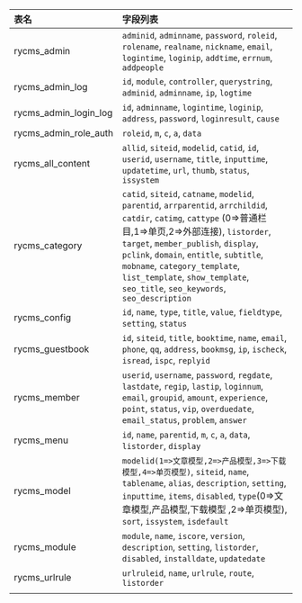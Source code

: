 | 表名 | 字段列表 |
| :--- | :--- |
| rycms_admin | `adminid`, `adminname`, `password`, `roleid`, `rolename`, `realname`, `nickname`, `email`, `logintime`, `loginip`, `addtime`, `errnum`, `addpeople` |
| rycms_admin_log | `id`, `module`, `controller`, `querystring`, `adminid`, `adminname`, `ip`, `logtime` |
| rycms_admin_login_log | `id`, `adminname`, `logintime`, `loginip`, `address`, `password`, `loginresult`, `cause` |
| rycms_admin_role_auth | `roleid`, `m`, `c`, `a`, `data` |
| rycms_all_content | `allid`, `siteid`, `modelid`, `catid`, `id`, `userid`, `username`, `title`, `inputtime`, `updatetime`, `url`, `thumb`, `status`, `issystem` |
| rycms_category | `catid`, `siteid`, `catname`, `modelid`, `parentid`, `arrparentid`, `arrchildid`, `catdir`, `catimg`, `cattype` (0=>普通栏目,1=>单页,2=>外部连接), `listorder`, `target`, `member_publish`, `display`, `pclink`, `domain`, `entitle`, `subtitle`, `mobname`, `category_template`, `list_template`, `show_template`, `seo_title`, `seo_keywords`, `seo_description` |
| rycms_config | `id`, `name`, `type`, `title`, `value`, `fieldtype`, `setting`, `status` |
| rycms_guestbook | `id`, `siteid`, `title`, `booktime`, `name`, `email`, `phone`, `qq`, `address`, `bookmsg`, `ip`, `ischeck`, `isread`, `ispc`, `replyid` |
| rycms_member | `userid`, `username`, `password`, `regdate`, `lastdate`, `regip`, `lastip`, `loginnum`, `email`, `groupid`, `amount`, `experience`, `point`, `status`, `vip`, `overduedate`, `email_status`, `problem`, `answer` |
| rycms_menu | `id`, `name`, `parentid`, `m`, `c`, `a`, `data`, `listorder`, `display` |
| rycms_model | `modelid(1=>文章模型,2=>产品模型,3=>下载模型,4=>单页模型)`, `siteid`, `name`, `tablename`, `alias`, `description`, `setting`, `inputtime`, `items`, `disabled`, `type`(0=>文章模型,产品模型,下载模型 ,2=>单页模型), `sort`, `issystem`, `isdefault` |
| rycms_module | `module`, `name`, `iscore`, `version`, `description`, `setting`, `listorder`, `disabled`, `installdate`, `updatedate` |
| rycms_urlrule | `urlruleid`, `name`, `urlrule`, `route`, `listorder` |
|               |      |